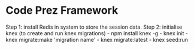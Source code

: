 # Code Prez Framework
Step 1: install Redis in system to store the session data.
Step 2: initialise knex (to create and run knex migrations)
	-	npm install knex -g
	-	knex init
	-	knex migrate:make 'migration name'
	-	knex migrate:latest
	-	knex seed:run


